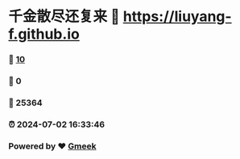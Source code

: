 # 千金散尽还复来 :link: https://liuyang-f.github.io 
### :page_facing_up: [10](https://liuyang-f.github.io/tag.html) 
### :speech_balloon: 0 
### :hibiscus: 25364 
### :alarm_clock: 2024-07-02 16:33:46 
### Powered by :heart: [Gmeek](https://github.com/Meekdai/Gmeek)
